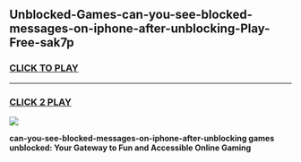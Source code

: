 
## Unblocked-Games-can-you-see-blocked-messages-on-iphone-after-unblocking-Play-Free-sak7p
<h3>
<a href="https://premium76.site?title=can-you-see-blocked-messages-on-iphone-after-unblocking&ref=23A">CLICK TO PLAY</a></h3>
<hr>

<h3>
<a href="https://premium76.site?title=can-you-see-blocked-messages-on-iphone-after-unblocking&ref=23A">CLICK 2 PLAY</a>
  
</h3>

<a href="https://premium76.site?title=can-you-see-blocked-messages-on-iphone-after-unblocking&ref=23A"><img src="https://clearcache.store/games.png"></a>


**can-you-see-blocked-messages-on-iphone-after-unblocking games unblocked: Your Gateway to Fun and Accessible Online Gaming**
